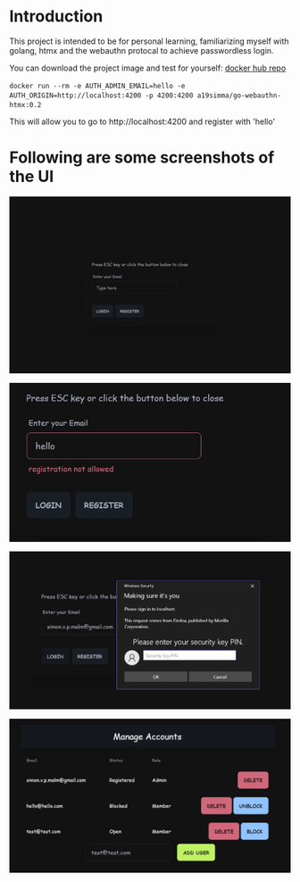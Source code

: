 # Introduction
This project is intended to be for personal learning, familiarizing myself with golang, htmx and the 
webauthn protocal to achieve passwordless login. 

You can download the project image and test for yourself:
[docker hub repo](https://hub.docker.com/repository/docker/a19simma/go-webauthn-htmx/general)

`docker run --rm -e AUTH_ADMIN_EMAIL=hello -e AUTH_ORIGIN=http://localhost:4200 -p 4200:4200 a19simma/go-webauthn-htmx:0.2`

This will allow you to go to http://localhost:4200 and register with 'hello'

# Following are some screenshots of the UI

![Login Page](./img/login.png)

![Email not allowed](./img/email_must_be_allowed.png)

![Yubikey Prompt](./img/yubikey_prompt.png)

![Management Screen](./img/management.png)
